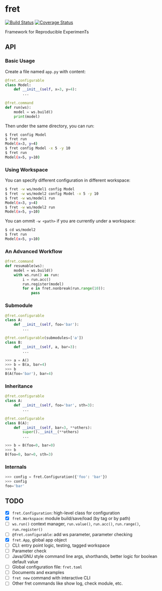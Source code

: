 # fret

[![Build Status](https://travis-ci.org/yxonic/fret.svg?branch=master)](https://travis-ci.org/yxonic/fret) [![Coverage Status](https://coveralls.io/repos/github/yxonic/fret/badge.svg?branch=master)](https://coveralls.io/github/yxonic/fret?branch=master)

Framework for Reproducible ExperimenTs

## API

### Basic Usage

Create a file named `app.py` with content:
```python
@fret.configurable
class Model:
    def __init__(self, x=3, y=4):
        ...
        
@fret.command
def run(ws):
    model = ws.build()
    print(model)
```

Then under the same directory, you can run: 
```sh
$ fret config Model
$ fret run
Model(x=3, y=4)
$ fret config Model -x 5 -y 10
$ fret run
Model(x=5, y=10)
```

### Using Workspace

You can specify different configuration in different workspace:
```sh
$ fret -w ws/model1 config Model
$ fret -w ws/model2 config Model -x 5 -y 10
$ fret -w ws/model1 run
Model(x=3, y=4)
$ fret -w ws/model2 run
Model(x=5, y=10)
```

You can ommit `-w <path>` if you are currently under a workspace:
```sh
$ cd ws/model2
$ fret run
Model(x=5, y=10)
```

### An Advanced Workflow
```python
@fret.command
def resumable(ws):
    model = ws.build()
    with ws.run() as run:
        i = run.acc()
        run.register(model)
        for e in fret.nonbreak(run.range(10)):
            pass
```

### Submodule
```python
@fret.configurable
class A:
    def __init__(self, foo='bar'):
        ...

@fret.configurable(submodules=['a'])
class B:
    def __init__(self, a, bar=3):
        ...

>>> a = A()
>>> b = B(a, bar=4)
>>> b
B(A(foo='bar'), bar=4)
```

### Inheritance
```python
@fret.configurable
class A:
    def __init__(self, foo='bar', sth=3):
        ...

@fret.configurable
class B(A):
    def __init__(self, bar=3, **others):
        super().__init__(**others)
        ...

>>> b = B(foo=0, bar=0)
>>> b
B(foo=0, bar=0, sth=3)
```

### Internals
```python
>>> config = fret.Configuration({'foo': 'bar'})
>>> config
foo='bar'
```

## TODO
- [x] `fret.Configuration`: high-level class for configuration
- [x] `fret.Workspace`: module build/save/load (by tag or by path)
- [ ] `ws.run()` context manager, `run.value()`, `run.acc()`, `run.range()`, `run.register()`
- [ ] `@fret.configurable`: add ws parameter, parameter checking
- [x] `fret.App`, global app object
- [ ] CLI: entry point logic, testing, tagged workspace
- [ ] Parameter check
- [ ] Java/GNU style command line args, shorthands, better logic for boolean default value
- [ ] Global configuration file: `fret.toml`
- [ ] Documents and examples
- [ ] `fret new` command with interactive CLI
- [ ] Other fret commands like show log, check module, etc.

